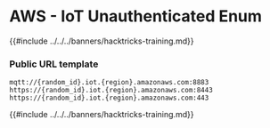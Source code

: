 # AWS - IoT Unauthenticated Enum

{{#include ../../../banners/hacktricks-training.md}}

### Public URL template

```
mqtt://{random_id}.iot.{region}.amazonaws.com:8883
https://{random_id}.iot.{region}.amazonaws.com:8443
https://{random_id}.iot.{region}.amazonaws.com:443
```

{{#include ../../../banners/hacktricks-training.md}}






